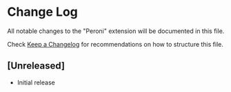 # Change Log

All notable changes to the "Peroni" extension will be documented in this file.

Check [Keep a Changelog](http://keepachangelog.com/) for recommendations on how to structure this file.

## [Unreleased]

- Initial release
